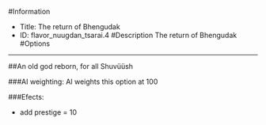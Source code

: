 #Information
 - Title: The return of Bhengudak
 - ID: flavor_nuugdan_tsarai.4
#Description
The return of Bhengudak
#Options

___
##An old god reborn, for all Shuvüüsh

###AI weighting:
AI weights this option at 100


###Efects:<ul><li>add prestige = 10</li></ul>
